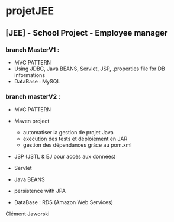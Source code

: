 projetJEE
=========

## [JEE] - School Project - Employee manager

### branch MasterV1 :
* MVC PATTERN
* Using JDBC, Java BEANS, Servlet, JSP, .properties file for DB informations
* DataBase : MySQL

### branch masterV2 :
* MVC PATTERN
* Maven project 
    * automatiser la gestion de projet Java
    * execution des tests et déploiement en JAR
    * gestion des dépendances grâce au pom.xml
  
 * JSP (JSTL & EJ pour accès aux données)
 * Servlet
 * Java BEANS
 * persistence with JPA
 * DataBase : RDS (Amazon Web Services)


Clément Jaworski
